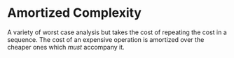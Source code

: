 # Amortized Complexity
A variety of worst case analysis but takes the cost of repeating the cost in a sequence. The cost of an expensive operation is amortized over the cheaper ones which *must* accompany it.
